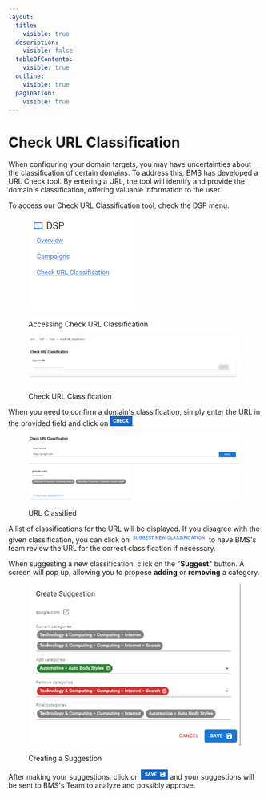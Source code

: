 ```yaml
---
layout:
  title:
    visible: true
  description:
    visible: false
  tableOfContents:
    visible: true
  outline:
    visible: true
  pagination:
    visible: true
---
```


# Check URL Classification

When configuring your domain targets, you may have uncertainties about the classification of certain domains. To address this, BMS has developed a URL Check tool. By entering a URL, the tool will identify and provide the domain's classification, offering valuable information to the user.

To access our Check URL Classification tool, check the DSP menu.

<figure><img src="../../.gitbook/assets/image (2).png" alt=""><figcaption><p>Accessing Check URL Classification</p></figcaption></figure>

<figure><img src="../../.gitbook/assets/image (3).png" alt=""><figcaption><p>Check URL Classification</p></figcaption></figure>

When you need to confirm a domain's classification, simply enter the URL in the provided field and click on <img src="../../.gitbook/assets/image (4).png" alt="Check URL" data-size="line">.

<figure><img src="../../.gitbook/assets/image.png" alt=""><figcaption><p>URL Classified</p></figcaption></figure>

A list of classifications for the URL will be displayed. If you disagree with the given classification, you can click on <img src="../../.gitbook/assets/image (5).png" alt="Suggest New Classification" data-size="line"> to have BMS's team review the URL for the correct classification if necessary.

When suggesting a new classification, click on the "**Suggest**" button. A screen will pop up, allowing you to propose **adding** or **removing** a category.

<figure><img src="../../.gitbook/assets/image (1).png" alt=""><figcaption><p>Creating a Suggestion</p></figcaption></figure>

After making your suggestions, click on <img src="../../.gitbook/assets/image (8).png" alt="Save" data-size="line"> and your suggestions will be sent to BMS's Team to analyze and possibly approve.
